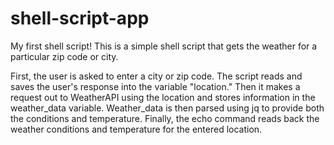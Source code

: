 # shell-script-app

My first shell script! This is a simple shell script that gets the weather for a particular zip code or city. 

First, the user is asked to enter a city or zip code. The script reads and saves the user's response into the variable "location." Then it makes a request out to WeatherAPI using the location and stores information in the weather_data variable. Weather_data is then parsed using jq to provide both the conditions and temperature. Finally, the echo command reads back the weather conditions and temperature for the entered location.
